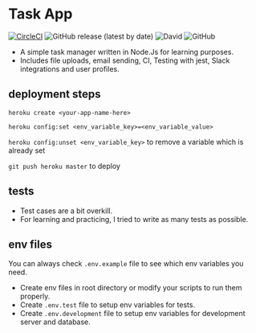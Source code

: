 # Task App
[![CircleCI](https://circleci.com/gh/canyener/task-app/tree/master.svg?style=svg&circle-token=7c43c72eec616a743ff4aab417d38c6f37e968b1)](https://circleci.com/gh/canyener/task-app/tree/master)
![GitHub release (latest by date)](https://img.shields.io/github/v/release/canyener/task-app?label=latest-release)
![David](https://img.shields.io/david/canyener/task-app)
![GitHub](https://img.shields.io/github/license/canyener/task-app)

- A simple task manager written in Node.Js for learning purposes.
- Includes file uploads, email sending, CI, Testing with jest, Slack integrations and user profiles.

## deployment steps
```heroku create <your-app-name-here>```

```heroku config:set <env_variable_key>=<env_variable_value>```

```heroku config:unset <env_variable_key>``` to remove a variable which is already set

```git push heroku master``` to deploy 

## tests
- Test cases are a bit overkill.
- For learning and practicing, I tried to write as many tests as possible.

## env files

You can always check `.env.example` file to see which env variables you need.
- Create env files in root directory or modify your scripts to run them properly.
- Create `.env.test` file to setup env variables for tests.
- Create `.env.development` file to setup env variables for development server and database.
